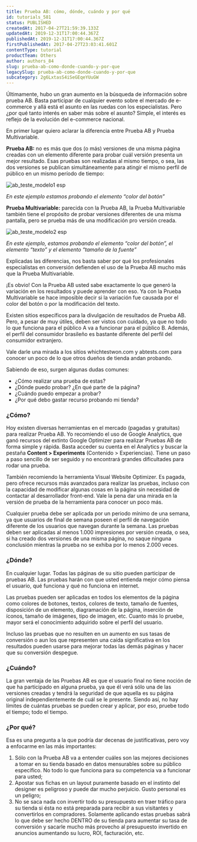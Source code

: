 ```yaml
---
title: Prueba AB: cómo, dónde, cuándo y por qué
id: tutorials_581
status: PUBLISHED
createdAt: 2017-04-27T21:59:39.133Z
updatedAt: 2019-12-31T17:00:44.367Z
publishedAt: 2019-12-31T17:00:44.367Z
firstPublishedAt: 2017-04-27T23:03:41.601Z
contentType: tutorial
productTeam: Others
author: authors_84
slug: prueba-ab-como-donde-cuando-y-por-que
legacySlug: prueba-ab-como-donde-cuando-y-por-que
subcategory: 2g6LxtasS4iSeGEqeYUuGW
---
```


Últimamente, hubo un gran aumento en la búsqueda de información sobre prueba AB. Basta participar de cualquier evento sobre el mercado de e-commerce y allá está el asunto en las ruedas con los especialistas. Pero ¿por qué tanto interés en saber más sobre el asunto? Simple, el interés es reflejo de la evolución del e-commerce nacional.

En primer lugar quiero aclarar la diferencia entre Prueba AB y Prueba Multivariable.

**Prueba AB:** no es más que dos (o más) versiones de una misma página creadas con un elemento diferente para probar cuál versión presenta un mejor resultado. Esas pruebas son realizadas al mismo tiempo, o sea, las dos versiones se publican simultáneamente para atingir el mismo perfil de público en un mismo período de tiempo:

![ab_teste_modelo1 esp](//images.ctfassets.net/alneenqid6w5/6EoMdJwiqWcGCaeAAsI6oc/b9c144ed504084906bc2b586f7e76035/modelo_1_ESPANHOL.png)

_En este ejemplo estamos probando el elemento “color del botón”_

**Prueba Multivariable:** parecida con la Prueba AB, la Prueba Multivariable también tiene el propósito de probar versiones diferentes de una misma pantalla, pero se prueba más de una modificación pro versión creada.

![ab_teste_modelo2 esp](//images.ctfassets.net/alneenqid6w5/46py0F6og0UgceIwWYgWsW/4fa4e120d982c1845432d3cba3344b63/MODELO_2_espanhol.png)

_En este ejemplo, estamos probando el elemento “color del botón”, el elemento “texto” y el elemento “tamaño de la fuente”_

Explicadas las diferencias, nos basta saber por qué los profesionales especialistas en conversión defienden el uso de la Prueba AB mucho más que la Prueba Multivariable.

¡Es obvio! Con la Prueba AB usted sabe exactamente lo que generó la variación en los resultados y puede aprender con eso. Ya con la Prueba Multivariable se hace imposible decir si la variación fue causada por el color del botón o por la modificación del texto.

Existen sitios específicos para la divulgación de resultados de Prueba AB. Pero, a pesar de muy útiles, deben ser vistos con cuidado, ya que no todo lo que funciona para el público A va a funcionar para el público B. Además, el perfil del consumidor brasileño es bastante diferente del perfil del consumidor extranjero.

Vale darle una mirada a los sitios whichtestwon.com y abtests.com para conocer un poco de lo que otros dueños de tienda andan probando.

Sabiendo de eso, surgen algunas dudas comunes:

- ¿Cómo realizar una prueba de estas?
- ¿Dónde puedo probar? ¿En qué parte de la página?
- ¿Cuándo puedo empezar a probar?
- ¿Por qué debo gastar recurso probando mi tienda?

### ¿Cómo?

Hoy existen diversas herramientas en el mercado (pagadas y gratuitas) para realizar Prueba AB. Yo recomiendo el uso de Google Analytics, que ganó recursos del extinto Google Optimizer para realizar Pruebas AB de forma simple y rápida. Basta acceder su cuenta en el Analytics y buscar la pestaña **Content > Experiments** (Contenido > Experiencias). Tiene un paso a paso sencillo de ser seguido y no encontrará grandes dificultades para rodar una prueba.

También recomiendo la herramienta Visual Website Optimizer. Es pagada, pero ofrece recursos más avanzados para realizar las pruebas, incluso con la capacidad de modificar algunas cosas en la página sin necesidad de contactar al desarrollador front-end. Vale la pena dar una mirada en la versión de prueba de la herramienta para conocer un poco más.

Cualquier prueba debe ser aplicada por un periodo mínimo de una semana, ya que usuarios de final de semana poseen el perfil de navegación diferente de los usuarios que navegan durante la semana. Las pruebas deben ser aplicadas al menos 1.000 impresiones por versión creada, o sea, si ha creado dos versiones de una misma página, no saque ninguna conclusión mientras la prueba no se exhiba por lo menos 2.000 veces.

### ¿Dónde?

En cualquier lugar. Todas las páginas de su sitio pueden participar de pruebas AB. Las pruebas harán con que usted entienda mejor cómo piensa el usuario, qué funciona y qué no funciona en internet.

Las pruebas pueden ser aplicadas en todos los elementos de la página como colores de botones, textos, colores de texto, tamaño de fuentes, disposición de un elemento, diagramación de la página, inserción de íconos, tamaño de imágenes, tipo de imagen, etc. Cuanto más lo pruebe, mayor será el conocimiento adquirido sobre el perfil del usuario.

Incluso las pruebas que no resulten en un aumento en sus tasas de conversión o aun los que representen una caída significativa en los resultados pueden usarse para mejorar todas las demás páginas y hacer que su conversión despegue.

### ¿Cuándo?

La gran ventaja de las Pruebas AB es que el usuario final no tiene noción de que ha participado en alguna prueba, ya que él verá sólo una de las versiones creadas y tendrá la seguridad de que aquella es su página original independientemente de cuál se le presente.
Siendo así, no hay límites de cuántas pruebas se pueden crear y aplicar, por eso, pruebe todo el tiempo; todo el tiempo.

### ¿Por qué?

Esa es una pregunta a la que podría dar decenas de justificativas, pero voy a enfocarme en las más importantes:

1. Sólo con la Prueba AB va a entender cuáles son las mejores decisiones a tomar en su tienda basado en datos mensurables sobre su público específico. No todo lo que funciona para su competencia va a funcionar para usted;
2. Apostar sus fichas en un layout puramente basado en el instinto del designer es peligroso y puede dar mucho perjuicio. Gusto personal es un peligro;
3. No se saca nada con invertir todo su presupuesto en traer tráfico para su tienda si ésta no está preparada para recibir a sus visitantes y convertirlos en compradores. Solamente aplicando estas pruebas sabrá lo que debe ser hecho DENTRO de su tienda para aumentar su tasa de conversión y sacarle mucho más provecho al presupuesto invertido en anuncios aumentando su lucro, ROI, facturación, etc.

